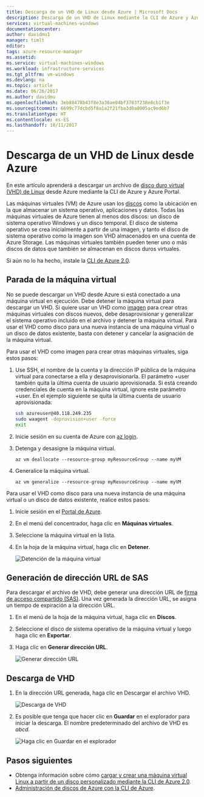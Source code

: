 ```yaml
---
title: Descarga de un VHD de Linux desde Azure | Microsoft Docs
description: Descarga de un VHD de Linux mediante la CLI de Azure y Azure Portal.
services: virtual-machines-windows
documentationcenter: 
author: davidmu1
manager: timlt
editor: 
tags: azure-resource-manager
ms.assetid: 
ms.service: virtual-machines-windows
ms.workload: infrastructure-services
ms.tgt_pltfrm: vm-windows
ms.devlang: na
ms.topic: article
ms.date: 06/26/2017
ms.author: davidmu
ms.openlocfilehash: 3eb88478b43f8e3a36ae04bf3703f238e8cb1f3e
ms.sourcegitcommit: 6699c77dcbd5f8a1a2f21fba3d0a0005ac9ed6b7
ms.translationtype: HT
ms.contentlocale: es-ES
ms.lasthandoff: 10/11/2017
---
```

# <a name="download-a-linux-vhd-from-azure"></a>Descarga de un VHD de Linux desde Azure

En este artículo aprenderá a descargar un archivo de [disco duro virtual (VHD) de Linux](about-disks-and-vhds.md?toc=%2fazure%2fvirtual-machines%2flinux%2ftoc.json) desde Azure mediante la CLI de Azure y Azure Portal. 

Las máquinas virtuales (VM) de Azure usan los [discos](../windows/managed-disks-overview.md?toc=%2fazure%2fvirtual-machines%2flinux%2ftoc.json) como la ubicación en la que almacenar un sistema operativo, aplicaciones y datos. Todas las máquinas virtuales de Azure tienen al menos dos discos: un disco de sistema operativo Windows y un disco temporal. El disco de sistema operativo se crea inicialmente a partir de una imagen, y tanto el disco de sistema operativo como la imagen son VHD almacenados en una cuenta de Azure Storage. Las máquinas virtuales también pueden tener uno o más discos de datos que también se almacenan en discos duros virtuales.

Si aún no lo ha hecho, instale la [CLI de Azure 2.0](https://docs.microsoft.com/cli/azure/install-az-cli2).

## <a name="stop-the-vm"></a>Parada de la máquina virtual

No se puede descargar un VHD desde Azure si está conectado a una máquina virtual en ejecución. Debe detener la máquina virtual para descargar un VHD. Si quiere usar un VHD como [imagen](tutorial-custom-images.md) para crear otras máquinas virtuales con discos nuevos, debe desaprovisionar y generalizar el sistema operativo incluido en el archivo y detener la máquina virtual. Para usar el VHD como disco para una nueva instancia de una máquina virtual o un disco de datos existente, basta con detener y cancelar la asignación de la máquina virtual.

Para usar el VHD como imagen para crear otras máquinas virtuales, siga estos pasos:

1. Use SSH, el nombre de la cuenta y la dirección IP pública de la máquina virtual para conectarse a ella y desaprovisionarla. El parámetro +user también quita la última cuenta de usuario aprovisionada. Si está creando credenciales de cuenta en la máquina virtual, ignore este parámetro +user. En el ejemplo siguiente se quita la última cuenta de usuario aprovisionada:

    ```bash
    ssh azureuser@40.118.249.235
    sudo waagent -deprovision+user -force
    exit 
    ```

2. Inicie sesión en su cuenta de Azure con [az login](https://docs.microsoft.com/cli/azure/#login).
3. Detenga y desasigne la máquina virtual.

    ```azurecli
    az vm deallocate --resource-group myResourceGroup --name myVM
    ```

4. Generalice la máquina virtual. 

    ```azurecli
    az vm generalize --resource-group myResourceGroup --name myVM
    ``` 

Para usar el VHD como disco para una nueva instancia de una máquina virtual o un disco de datos existente, realice estos pasos:

1.  Inicie sesión en el [Portal de Azure](https://portal.azure.com/).
2.  En el menú del concentrador, haga clic en **Máquinas virtuales**.
3.  Seleccione la máquina virtual en la lista.
4.  En la hoja de la máquina virtual, haga clic en **Detener**.

    ![Detención de la máquina virtual](./media/download-vhd/export-stop.png)

## <a name="generate-sas-url"></a>Generación de dirección URL de SAS

Para descargar el archivo de VHD, debe generar una dirección URL de [firma de acceso compartido (SAS)](../../storage/common/storage-dotnet-shared-access-signature-part-1.md?toc=%2fazure%2fvirtual-machines%2fwindows%2ftoc.json). Una vez generada la dirección URL, se asigna un tiempo de expiración a la dirección URL.

1.  En el menú de la hoja de la máquina virtual, haga clic en **Discos**.
2.  Seleccione el disco de sistema operativo de la máquina virtual y luego haga clic en **Exportar**.
3.  Haga clic en **Generar dirección URL**.

    ![Generar dirección URL](./media/download-vhd/export-generate.png)

## <a name="download-vhd"></a>Descarga de VHD

1.  En la dirección URL generada, haga clic en Descargar el archivo VHD.

    ![Descarga de VHD](./media/download-vhd/export-download.png)

2.  Es posible que tenga que hacer clic en **Guardar** en el explorador para iniciar la descarga. El nombre predeterminado del archivo de VHD es *abcd*.

    ![Haga clic en Guardar en el explorador](./media/download-vhd/export-save.png)

## <a name="next-steps"></a>Pasos siguientes

- Obtenga información sobre cómo [cargar y crear una máquina virtual Linux a partir de un disco personalizado mediante la CLI de Azure 2.0](upload-vhd.md?toc=%2fazure%2fvirtual-machines%2flinux%2ftoc.json). 
- [Administración de discos de Azure con la CLI de Azure](tutorial-manage-disks.md?toc=%2fazure%2fvirtual-machines%2flinux%2ftoc.json).

